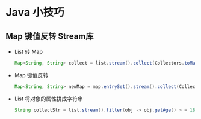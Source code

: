 # Java 小技巧

## Map 键值反转 Stream库

* List 转 Map

  ```java
  Map<String, String> collect = list.stream().collect(Collectors.toMap(obj -> obj.getXXX(), obj -> obj.getYYY()));
  ```

* Map 键值反转

  ```java
  Map<String, String> newMap = map.entrySet().stream().collect(Collectors.toMap(entry -> entry.getValue(), entry -> entry.getKey()));
  ```

* List 将对象的属性拼成字符串

  ```java
  String collectStr = list.stream().filter(obj -> obj.getAge() > = 18).collect(Collectors.joining(","));
  ```
